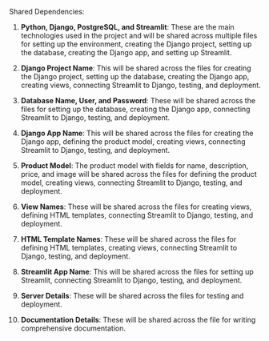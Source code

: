 Shared Dependencies:

1. **Python, Django, PostgreSQL, and Streamlit**: These are the main technologies used in the project and will be shared across multiple files for setting up the environment, creating the Django project, setting up the database, creating the Django app, and setting up Streamlit.

2. **Django Project Name**: This will be shared across the files for creating the Django project, setting up the database, creating the Django app, creating views, connecting Streamlit to Django, testing, and deployment.

3. **Database Name, User, and Password**: These will be shared across the files for setting up the database, creating the Django app, connecting Streamlit to Django, testing, and deployment.

4. **Django App Name**: This will be shared across the files for creating the Django app, defining the product model, creating views, connecting Streamlit to Django, testing, and deployment.

5. **Product Model**: The product model with fields for name, description, price, and image will be shared across the files for defining the product model, creating views, connecting Streamlit to Django, testing, and deployment.

6. **View Names**: These will be shared across the files for creating views, defining HTML templates, connecting Streamlit to Django, testing, and deployment.

7. **HTML Template Names**: These will be shared across the files for defining HTML templates, creating views, connecting Streamlit to Django, testing, and deployment.

8. **Streamlit App Name**: This will be shared across the files for setting up Streamlit, connecting Streamlit to Django, testing, and deployment.

9. **Server Details**: These will be shared across the files for testing and deployment.

10. **Documentation Details**: These will be shared across the file for writing comprehensive documentation.